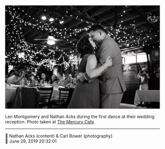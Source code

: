 ![Len Montgomery and Nathan Acks during their “first dance”](assets/8367a65e05d53aa8d220c3f9c646c69c.webp)

Len Montgomery and Nathan Acks during the first dance at their wedding reception. Photo taken at [The Mercury Cafe](http://mercurycafe.com/).

- - - -

<span aria-hidden="true">👥</span> Nathan Acks (content) & Carl Bower (photography)  
<span aria-hidden="true">📅</span> June 29, 2019 20:32:01
